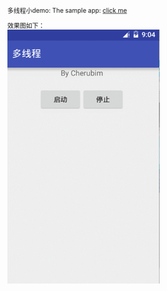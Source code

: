多线程小demo:
The sample app: [click me](https://github.com/qq0313/ThreadDemo/raw/master/demo/app-release.apk)

效果图如下：
<br>
![image](demo/thread.gif)
